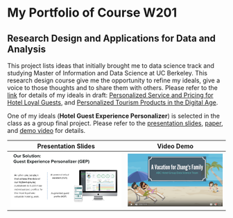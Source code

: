 # My  Portfolio of Course W201
## Research Design and Applications for Data and Analysis

This project lists ideas that initially brought me to data science track and studying Master of Information and Data Science at UC Berkeley. This research design course give me the opportunity to refine my ideals, give a voice to those thoughts and to share them with others. Please refer to the [link](https://w201rdada.github.io/portfolio-CongyingChen/index.html) for details of my ideals in draft: [Personalized Service and Pricing for Hotel Loyal Guests](https://w201rdada.github.io/portfolio-CongyingChen/PSP-HotelLoyalty.html), and [Personalized Tourism Products in the Digital Age](https://w201rdada.github.io/portfolio-CongyingChen/Personalized-Tourism-Products.html).

One of my ideals (**Hotel Guest Experience Personalizer**) is selected in the class as a group final project. Please refer to the [presentation slides](https://github.com/CongyingChen/Data-Science-Portfolio/blob/master/Research_Design/Guest_Experience_Personalizer_Slides.pdf), [paper](https://github.com/CongyingChen/Data-Science-Portfolio/blob/master/Research_Design/Guest_Experience_Personalizer_Paper.pdf), and [demo video](https://drive.google.com/file/d/1MbKdP3_y5XJoYJTzlzqDrDNnq7ZsLHc4/view?usp=sharing) for details.

  Presentation Slides       |  Video Demo
:-------------------------:|:-------------------------:
[![Project Slides](https://github.com/CongyingChen/Data-Science-Portfolio/blob/master/Research_Design/code/slides_picture.png)](https://github.com/CongyingChen/Data-Science-Portfolio/blob/master/Research_Design/Guest_Experience_Personalizer_Slides.pdf)  |  [![Project video demo](https://github.com/CongyingChen/Data-Science-Portfolio/blob/master/Research_Design/code/video_picture.png)](https://drive.google.com/file/d/1MbKdP3_y5XJoYJTzlzqDrDNnq7ZsLHc4/view?usp=sharing)
